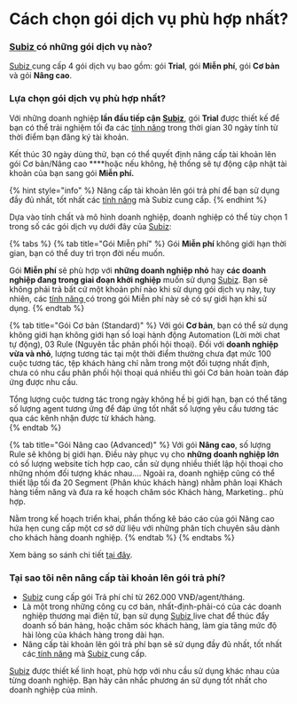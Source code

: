 # Cách chọn gói dịch vụ phù hợp nhất?

### [Subiz ](https://subiz.com/vi/)có những gói dịch vụ nào? <a id="cacgoidichvu"></a>

[Subiz ](https://subiz.com/vi/)cung cấp 4 gói dịch vụ bao gồm: gói **Trial**, gói **Miễn phí**, gói **Cơ bản** và gói **Nâng cao**.

### Lựa chọn gói dịch vụ phù hợp nhất?

Với những doanh nghiệp **lần đầu tiếp cận** [**Subiz**](https://subiz.com/vi/), gói **Trial** được thiết kế để bạn có thể trải nghiệm tối đa các [tính năng](https://subiz.com/vi/feature.html) trong thời gian 30 ngày tính từ thời điểm bạn đăng ký tài khoản.

Kết thúc 30 ngày dùng thử, bạn có thể quyết định nâng cấp tài khoản lên gói Cơ bản/Nâng cao ****hoặc nếu không, hệ thống sẽ tự động cập nhật tài khoản của bạn sang gói **Miễn phí.**

{% hint style="info" %}
Nâng cấp tài khoản lên gói trả phí để bạn sử dụng đầy đủ nhất, tốt nhất các [tính năng](https://subiz.com/vi/feature.html) mà Subiz cung cấp.
{% endhint %}

Dựa vào tính chất và mô hình doanh nghiệp, doanh nghiệp có thể tùy chọn 1 trong số các gói dịch vụ dưới đây của [Subiz](https://subiz.com/vi/):

{% tabs %}
{% tab title="Gói Miễn phí" %}
Gói **Miễn phí** không giới hạn thời gian, bạn có thể duy trì trọn đời nếu muốn. 

Gói **Miễn phí** sẽ phù hợp với **những doanh nghiệp nhỏ** hay **các doanh nghiệp đang trong giai đoạn khởi nghiệp** muốn sử dụng [Subiz](https://subiz.com/vi/). Bạn sẽ không phải trả bất cứ một khoản phí nào khi sử dụng gói dịch vụ này, tuy nhiên, các [tính năng ](https://subiz.com/vi/feature.html)có trong gói Miễn phí này sẽ có sự giới hạn khi sử dụng. 
{% endtab %}

{% tab title="Gói Cơ bản \(Standard\)" %}
Với gói **Cơ bản**, bạn có thể sử dụng không giới hạn không giới hạn số loại hành động Automation \(Lời mời chat tự động\), 03 Rule \(Nguyên tắc phân phối hội thoại\). Đối với **doanh nghiệp vừa và nhỏ**, lượng tương tác tại một thời điểm thường chưa đạt mức 100 cuộc tương tác, tệp khách hàng chỉ nằm trong một đối tượng nhất định, chưa có nhu cầu phân phối hội thoại quá nhiều thì gói Cơ bản hoàn toàn đáp ứng được nhu cầu.

Tổng lượng cuộc tương tác trong ngày không hề bị giới hạn, bạn có thể tăng số lượng agent tương ứng để đáp ứng tốt nhất số lượng yêu cầu tương tác qua các kênh nhận được từ khách hàng.  
{% endtab %}

{% tab title="Gói Nâng cao \(Advanced\)" %}
Với gói **Nâng cao**, số lượng Rule sẽ không bị giới hạn. Điều này phục vụ cho **những doanh nghiệp lớn** có số lượng website tích hợp cao, cần sử dụng nhiều thiết lập hội thoại cho những nhóm đối tượng khác nhau.... Ngoài ra, doanh nghiệp cũng có thể thiết lập tối đa 20 Segment \(Phân khúc khách hàng\) nhằm phân loại Khách hàng tiềm năng và đưa ra kế hoạch chăm sóc Khách hàng, Marketing.. phù hợp.

Nằm trong kế hoạch triển khai, phần thống kê báo cáo của gói Nâng cao hứa hẹn cung cấp một cơ sở dữ liệu với những phân tích chuyên sâu dành cho khách hàng doanh nghiệp.
{% endtab %}
{% endtabs %}

Xem bảng so sánh chi tiết [tại đây](http://subiz.com/vi/pricing.html#morestandard).

### Tại sao tôi nên nâng cấp tài khoản lên gói trả phí?

* [Subiz](https://subiz.com/vi/) cung cấp gói Trả phí chỉ từ 262.000 VNĐ/agent/tháng.
* Là một trong những công cụ cơ bản, nhất-định-phải-có của các doanh nghiệp thương mại điện tử, bạn sử dụng [Subiz ](https://subiz.com/vi/)live chat để thúc đẩy doanh số bán hàng, hoặc chăm sóc khách hàng, làm gia tăng mức độ hài lòng của khách hàng trong dài hạn.
* Nâng cấp tài khoản lên gói trả phí bạn sẽ sử dụng đầy đủ nhất, tốt nhất các[ tính năng](https://subiz.com/vi/feature.html) mà [Subiz ](https://subiz.com/vi/)cung cấp.

[Subiz](https://subiz.com/vi/) được thiết kế linh hoạt, phù hợp với nhu cầu sử dụng khác nhau của từng doanh nghiệp. Bạn hãy cân nhắc phương án sử dụng tốt nhất cho doanh nghiệp của mình.

### 



